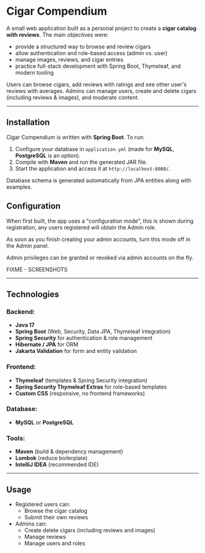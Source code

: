 # Cigar Compendium

A small web application built as a personal project to create a **cigar catalog with reviews**.
The main objectives were:
* provide a structured way to browse and review cigars
* allow authentication and role-based access (admin vs. user)
* manage images, reviews, and cigar entries
* practice full-stack development with Spring Boot, Thymeleaf, and modern tooling

Users can browse cigars, add reviews with ratings and see other user's reviews with averages.
Admins can manage users, create and delete cigars (including reviews & images), and moderate content.

---

## Installation

Cigar Compendium is written with **Spring Boot**. To run:

1. Configure your database in `application.yml` (made for **MySQL**, **PostgreSQL** is an option).
2. Compile with **Maven** and run the generated JAR file.
3. Start the application and access it at `http://localhost:8080/`.

Database schema is generated automatically from JPA entities along with examples.

## Configuration
When first built, the app uses a "configuration mode", this is shown during registration, any users registered will obtain the Admin role.

As soon as you finish creating your admin accounts, turn this mode off in the Admin panel.

Admin privileges can be granted or revoked via admin accounts on the fly.

FIXME - SCREENSHOTS

---

## Technologies

### Backend:
* **Java 17**
* **Spring Boot** (Web, Security, Data JPA, Thymeleaf integration)
* **Spring Security** for authentication & role management
* **Hibernate / JPA** for ORM
* **Jakarta Validation** for form and entity validation

### Frontend:
* **Thymeleaf** (templates & Spring Security integration)
* **Spring Security Thymeleaf Extras** for role-based templates
* **Custom CSS** (responsive, no frontend frameworks)

### Database:
* **MySQL** or **PostgreSQL**

### Tools:
* **Maven** (build & dependency management)
* **Lombok** (reduce boilerplate)
* **IntelliJ IDEA** (recommended IDE)

---

## Usage
* Registered users can:
  * Browse the cigar catalog
  * Submit their own reviews
* Admins can:
  * Create delete cigars (including reviews and images)
  * Manage reviews
  * Manage users and roles
